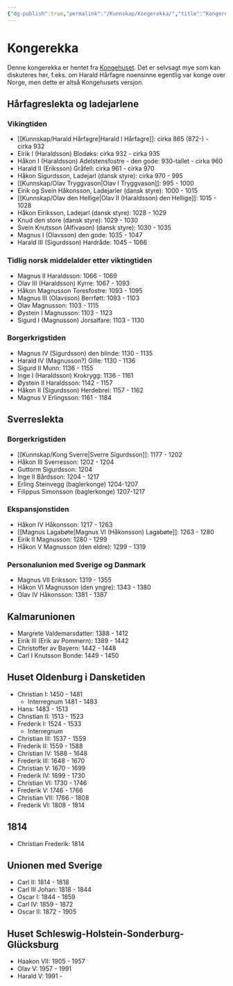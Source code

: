 ```yaml
---
{"dg-publish":true,"permalink":"/Kunnskap/Kongerekka/","title":"Kongerekka","tags":["historie"]}
---
```



# Kongerekka
Denne kongerekka er hentet fra [Kongehuset](https://www.kongehuset.no/artikkel.html?tid=27626). Det er selvsagt mye som kan diskuteres her, f.eks. om Harald Hårfagre noensinne egentlig var konge over Norge, men dette er altså Kongehusets versjon.

## Hårfagreslekta og ladejarlene

### Vikingtiden
- [[Kunnskap/Harald Hårfagre\|Harald I Hårfagre]]: cirka 865 (872-) - cirka 932
- Eirik I (Haraldsson) Blodøks: cirka 932 - cirka 935
- Håkon I (Haraldsson) Adelstensfostre - den gode: 930-tallet - cirka 960
- Harald II (Eriksson) Gråfell: cirka 961 - cirka 970
- Håkon Sigurdsson, Ladejarl (dansk styre): cirka 970 - 995
- [[Kunnskap/Olav Tryggvason\|Olav I Tryggvason]]: 995 - 1000
- Eirik og Svein Håkonsson, Ladejarler (dansk styre): 1000 - 1015
- [[Kunnskap/Olav den Hellige\|Olav II (Haraldsson) den Hellige]]: 1015 - 1028
- Håkon Eiriksson, Ladejarl (dansk styre): 1028 - 1029
- Knud den store (dansk styre): 1029 - 1030
- Svein Knutsson (Alfivason) (dansk styre): 1030 - 1035
- Magnus I (Olavsson) den gode: 1035 - 1047
- Harald III (Sigurdsson) Hardråde: 1045 - 1066

### Tidlig norsk middelalder etter viktingtiden
- Magnus II Haraldsson: 1066 - 1069
- Olav III (Haraldsson) Kyrre: 1067 - 1093
- Håkon Magnusson Toresfostre: 1093 - 1095
- Magnus III (Olavsson) Berrføtt: 1093 - 1103
- Olav Magnusson: 1103 - 1115
- Øystein I Magnusson: 1103 - 1123
- Sigurd I (Magnusson) Jorsalfare: 1103 - 1130

### Borgerkrigstiden
- Magnus IV (Sigurdsson) den blinde: 1130 - 1135
- Harald IV (Magnusson?) Gille: 1130 - 1136
- Sigurd II Munn: 1136 - 1155
- Inge I (Haraldsson) Krokrygg: 1136 - 1161
- Øystein II Haraldsson: 1142 - 1157
- Håkon II (Sigurdsson) Herdebrei: 1157 - 1162
- Magnus V Erlingsson: 1161 - 1184

## Sverreslekta

### Borgerkrigstiden
- [[Kunnskap/Kong Sverre\|Sverre Sigurdsson]]: 1177 - 1202
- Håkon III Sverresson: 1202 - 1204
- Guttorm Sigurdsson: 1204
- Inge II Bårdsson: 1204 - 1217
- Erling Steinvegg (baglerkonge) 1204-1207
- Filippus Simonsson (baglerkonge) 1207-1217

### Ekspansjonstiden
- Håkon IV Håkonsson: 1217 - 1263
- [[Magnus Lagabøte\|Magnus VI (Håkonsson) Lagabøte]]: 1263 - 1280
- Eirik II Magnusson: 1280 - 1299
- Håkon V Magnusson (den eldre): 1299 - 1319

### Personalunion med Sverige og Danmark
- Magnus VII Eriksson: 1319 - 1355
- Håkon VI Magnusson (den yngre): 1343 - 1380
- Olav IV Håkonsson: 1381 - 1387

## Kalmarunionen
- Margrete Valdemarsdatter: 1388 - 1412
- Eirik III (Erik av Pommern): 1389 - 1442
- Christoffer av Bayern: 1442 - 1448
- Carl I Knutsson Bonde: 1449 - 1450

## Huset Oldenburg i Dansketiden
- Christian I: 1450 - 1481
	- Interregnum 1481 - 1483
- Hans: 1483 - 1513
- Christian II: 1513 - 1523
- Frederik I: 1524 - 1533
	- Interregnum
- Christian III: 1537 - 1559
- Frederik II: 1559 - 1588
- Christian IV: 1588 - 1648
- Frederik III: 1648 - 1670
- Christian V: 1670 - 1699
- Frederik IV: 1699 - 1730
- Christian VI: 1730 - 1746
- Frederik V: 1746 - 1766
- Christian VII: 1766 - 1808
- Frederik VI: 1808 - 1814

## 1814
- Christian Frederik: 1814

## Unionen med Sverige
- Carl II: 1814 - 1818
- Carl III Johan: 1818 - 1844
- Oscar I: 1844 - 1859
- Carl IV: 1859 - 1872
- Oscar II: 1872 - 1905

## Huset Schleswig-Holstein-Sonderburg-Glücksburg 
- Haakon VII: 1905 - 1957
- Olav V: 1957 - 1991
- Harald V: 1991 -
